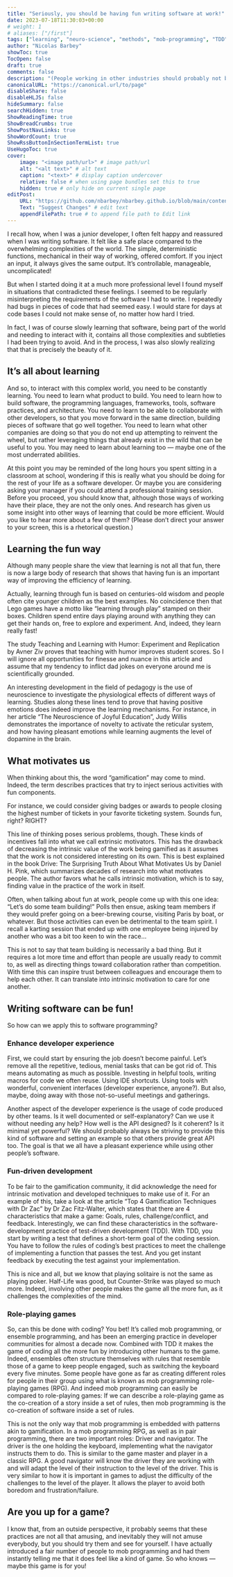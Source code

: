 ```yaml
---
title: "Seriously, you should be having fun writing software at work!"
date: 2023-07-18T11:30:03+00:00
# weight: 1
# aliases: ["/first"]
tags: ["learning", "neuro-science", "methods", "mob-programming", "TDD"]
author: "Nicolas Barbey"
showToc: true
TocOpen: false
draft: true
comments: false
description: "(People working in other industries should probably not be miserable at work either, but that is not the concern of this article.)"
canonicalURL: "https://canonical.url/to/page"
disableShare: false
disableHLJS: false
hideSummary: false
searchHidden: true
ShowReadingTime: true
ShowBreadCrumbs: true
ShowPostNavLinks: true
ShowWordCount: true
ShowRssButtonInSectionTermList: true
UseHugoToc: true
cover:
    image: "<image path/url>" # image path/url
    alt: "<alt text>" # alt text
    caption: "<text>" # display caption undercover
    relative: false # when using page bundles set this to true
    hidden: true # only hide on current single page
editPost:
    URL: "https://github.com/nbarbey/nbarbey.github.io/blob/main/content"
    Text: "Suggest Changes" # edit text
    appendFilePath: true # to append file path to Edit link
---
```


I recall how, when I was a junior developer, I often felt happy and reassured when I was writing software. It felt like a safe place compared to the overwhelming complexities of the world. The simple, deterministic functions, mechanical in their way of working, offered comfort. If you inject an input, it always gives the same output. It’s controllable, manageable, uncomplicated!

But when I started doing it at a much more professional level I found myself in situations that contradicted these feelings. I seemed to be regularly misinterpreting the requirements of the software I had to write. I repeatedly had bugs in pieces of code that had seemed easy. I would stare for days at code bases I could not make sense of, no matter how hard I tried.

In fact, I was of course slowly learning that software, being part of the world and needing to interact with it, contains all those complexities and subtleties I had been trying to avoid. And in the process, I was also slowly realizing that that is precisely the beauty of it.

## It’s all about learning

And so, to interact with this complex world, you need to be constantly learning. You need to learn what product to build. You need to learn how to build software, the programming languages, frameworks, tools, software practices, and architecture. You need to learn to be able to collaborate with other developers, so that you move forward in the same direction, building pieces of software that go well together. You need to learn what other companies are doing so that you do not end up attempting to reinvent the wheel, but rather leveraging things that already exist in the wild that can be useful to you. You may need to learn about learning too — maybe one of the most underrated abilities.

At this point you may be reminded of the long hours you spent sitting in a classroom at school, wondering if this is really what you should be doing for the rest of your life as a software developer. Or maybe you are considering asking your manager if you could attend a professional training session. Before you proceed, you should know that, although those ways of working have their place, they are not the only ones. And research has given us some insight into other ways of learning that could be more efficient. Would you like to hear more about a few of them? (Please don’t direct your answer to your screen, this is a rhetorical question.)

## Learning the fun way

Although many people share the view that learning is not all that fun, there is now a large body of research that shows that having fun is an important way of improving the efficiency of learning.

Actually, learning through fun is based on centuries-old wisdom and people often cite younger children as the best examples. No coincidence then that Lego games have a motto like “learning through play” stamped on their boxes. Children spend entire days playing around with anything they can get their hands on, free to explore and experiment. And, indeed, they learn really fast!

The study Teaching and Learning with Humor: Experiment and Replication by Avner Ziv proves that teaching with humor improves student scores. So I will ignore all opportunities for finesse and nuance in this article and assume that my tendency to inflict dad jokes on everyone around me is scientifically grounded.

An interesting development in the field of pedagogy is the use of neuroscience to investigate the physiological effects of different ways of learning. Studies along these lines tend to prove that having positive emotions does indeed improve the learning mechanisms. For instance, in her article “The Neuroscience of Joyful Education”, Judy Willis demonstrates the importance of novelty to activate the reticular system, and how having pleasant emotions while learning augments the level of dopamine in the brain.

## What motivates us

When thinking about this, the word “gamification” may come to mind. Indeed, the term describes practices that try to inject serious activities with fun components.

For instance, we could consider giving badges or awards to people closing the highest number of tickets in your favorite ticketing system. Sounds fun, right? RIGHT?

This line of thinking poses serious problems, though. These kinds of incentives fall into what we call extrinsic motivators. This has the drawback of decreasing the intrinsic value of the work being gamified as it assumes that the work is not considered interesting on its own. This is best explained in the book Drive: The Surprising Truth About What Motivates Us by Daniel H. Pink, which summarizes decades of research into what motivates people. The author favors what he calls intrinsic motivation, which is to say, finding value in the practice of the work in itself.

Often, when talking about fun at work, people come up with this one idea: “Let’s do some team building!” Polls then ensue, asking team members if they would prefer going on a beer-brewing course, visiting Paris by boat, or whatever. But those activities can even be detrimental to the team spirit. I recall a karting session that ended up with one employee being injured by another who was a bit too keen to win the race…

This is not to say that team building is necessarily a bad thing. But it requires a lot more time and effort than people are usually ready to commit to, as well as directing things toward collaboration rather than competition. With time this can inspire trust between colleagues and encourage them to help each other. It can translate into intrinsic motivation to care for one another.

## Writing software can be fun!

So how can we apply this to software programming?

### Enhance developer experience

First, we could start by ensuring the job doesn’t become painful. Let’s remove all the repetitive, tedious, menial tasks that can be got rid of. This means automating as much as possible. Investing in helpful tools, writing macros for code we often reuse. Using IDE shortcuts. Using tools with wonderful, convenient interfaces (developer experience, anyone?). But also, maybe, doing away with those not-so-useful meetings and gatherings.

Another aspect of the developer experience is the usage of code produced by other teams. Is it well documented or self-explanatory? Can we use it without needing any help? How well is the API designed? Is it coherent? Is it minimal yet powerful? We should probably always be striving to provide this kind of software and setting an example so that others provide great API too. The goal is that we all have a pleasant experience while using other people’s software.

### Fun-driven development

To be fair to the gamification community, it did acknowledge the need for intrinsic motivation and developed techniques to make use of it. For an example of this, take a look at the article “Top 4 Gamification Techniques with Dr Zac” by Dr Zac Fitz-Walter, which states that there are 4 characteristics that make a game: Goals, rules, challenge/conflict, and feedback. Interestingly, we can find these characteristics in the software-development practice of test-driven development (TDD). With TDD, you start by writing a test that defines a short-term goal of the coding session. You have to follow the rules of coding’s best practices to meet the challenge of implementing a function that passes the test. And you get instant feedback by executing the test against your implementation.

This is nice and all, but we know that playing solitaire is not the same as playing poker. Half-Life was good, but Counter-Strike was played so much more. Indeed, involving other people makes the game all the more fun, as it challenges the complexities of the mind.

### Role-playing games

So, can this be done with coding? You bet! It’s called mob programming, or ensemble programming, and has been an emerging practice in developer communities for almost a decade now. Combined with TDD it makes the game of coding all the more fun by introducing other humans to the game. Indeed, ensembles often structure themselves with rules that resemble those of a game to keep people engaged, such as switching the keyboard every five minutes. Some people have gone as far as creating different roles for people in their group using what is known as mob programming role-playing games (RPG). And indeed mob programming can easily be compared to role-playing games: If we can describe a role-playing game as the co-creation of a story inside a set of rules, then mob programming is the co-creation of software inside a set of rules.

This is not the only way that mob programming is embedded with patterns akin to gamification. In a mob programming RPG, as well as in pair programming, there are two important roles: Driver and navigator. The driver is the one holding the keyboard, implementing what the navigator instructs them to do. This is similar to the game master and player in a classic RPG. A good navigator will know the driver they are working with and will adapt the level of their instruction to the level of the driver. This is very similar to how it is important in games to adjust the difficulty of the challenges to the level of the player. It allows the player to avoid both boredom and frustration/failure.
## Are you up for a game?

I know that, from an outside perspective, it probably seems that these practices are not all that amusing, and inevitably they will not amuse everybody, but you should try them and see for yourself. I have actually introduced a fair number of people to mob programming and had them instantly telling me that it does feel like a kind of game. So who knows — maybe this game is for you!
